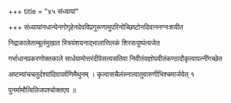 +++
title = "४५ संध्यायां"

+++
संध्यायांनधान्येनगोगृहेनदेवविप्रगुरूणामुपरिनोच्छिष्टोनदिवाननग्नःशयीत

निद्राकालेताम्बूलंमुखात स्त्रियंशयनाद्भालात्तिलकं शिरसःपुष्पंत्यजेत

गर्भाधानप्रकरणोक्तकाले सार्धयामोत्तरंदीपेसत्यसतिवा निवीतंयज्ञोपवीतंकण्ठादौकृत्वापत्नींगच्छेत

अष्टम्यांचचतुर्दश्यांदिवापर्वणिमैथुनम् । कृत्वासचैलंस्नात्वातुवारुणीभिश्चमार्जयेत् १

पुनर्मामौत्वितिजपश्चोक्तएव ॥
